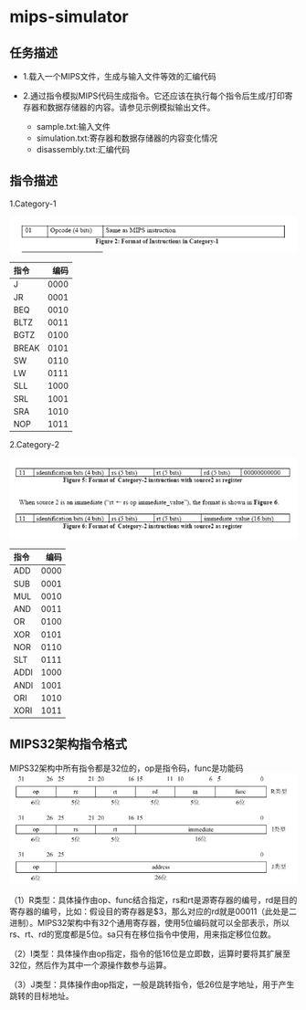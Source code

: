 # mips-simulator

## 任务描述

* 1.载入一个MIPS文件，生成与输入文件等效的汇编代码

* 2.通过指令模拟MIPS代码生成指令。它还应该在执行每个指令后生成/打印寄存器和数据存储器的内容。请参见示例模拟输出文件。
    * sample.txt:输入文件
    * simulation.txt:寄存器和数据存储器的内容变化情况
    * disassembly.txt:汇编代码

## 指令描述
1.Category-1

![](./img/2.png)


| 指令|编码 |
| :---|---:|
|J|0000|
|JR|0001|
|BEQ| 0010|
|BLTZ|0011|
|BGTZ|0100|
|BREAK|0101|
|SW|0110|
|LW|0111|
|SLL|1000|
|SRL|1001|
|SRA|1010|
|NOP|1011|


2.Category-2

![](./img/1.png)

| 指令|编码 |
| :---|---:|
|ADD|0000|
|SUB|0001|
|MUL| 0010|
|AND|0011|
|OR|0100|
|XOR|0101|
|NOR|0110|
|SLT|0111|
|ADDI|1000|
|ANDI|1001|
|ORI|1010|
|XORI|1011|

## MIPS32架构指令格式

MIPS32架构中所有指令都是32位的，op是指令码，func是功能码
![](./img/3.png)


（1）R类型：具体操作由op、func结合指定，rs和rt是源寄存器的编号，rd是目的寄存器的编号，比如：假设目的寄存器是$3，那么对应的rd就是00011（此处是二进制）。MIPS32架构中有32个通用寄存器，使用5位编码就可以全部表示，所以rs、rt、rd的宽度都是5位。sa只有在移位指令中使用，用来指定移位位数。

（2）I类型：具体操作由op指定，指令的低16位是立即数，运算时要将其扩展至32位，然后作为其中一个源操作数参与运算。

（3）J类型：具体操作由op指定，一般是跳转指令，低26位是字地址，用于产生跳转的目标地址。